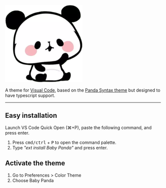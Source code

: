 ![Baby Panda Logo](https://raw.githubusercontent.com/gsgualbano/baby-panda-vscode/main/images/baby-panda.png)

A theme for [Visual Code](https://code.visualstudio.com/), based on the [Panda Syntax theme](https://github.com/PandaTheme/panda-syntax-vscode) but designed to have typescript support.

---

## Easy installation

Launch VS Code Quick Open (⌘+P), paste the following command, and press enter.

1. Press <kbd>cmd/ctrl</kbd> + <kbd>P</kbd> to open the command palette.
2. Type _"ext install Baby Panda"_ and press enter.

## Activate the theme

1. Go to Preferences > Color Theme
2. Choose Baby Panda